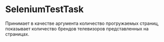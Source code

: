 # SeleniumTestTask
Принимает в качестве аргумента количество прогружаемых страниц, показывает количество брендов телевизоров представленных на страницах.
